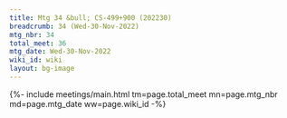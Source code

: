 ```yaml
---
title: Mtg 34 &bull; CS-499+900 (202230)
breadcrumb: 34 (Wed-30-Nov-2022)
mtg_nbr: 34
total_meet: 36
mtg_date: Wed-30-Nov-2022
wiki_id: wiki
layout: bg-image
---
```


{%- include meetings/main.html
    tm=page.total_meet
    mn=page.mtg_nbr
    md=page.mtg_date
    ww=page.wiki_id
-%}
